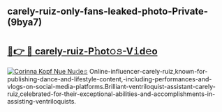 ## carely-ruiz-only-fans​-leaked-photo​-Private-(9bya7)


# <h2><a href="https://mediaupload.pro?title=carely-ruiz&ref=git">🔗👉 🔴 carely-ruiz-P𝚑ot𝚘𝚜-V𝚒d𝚎o</a></h2>

[![Corinna Kopf Nue Nu𝚍e𝚜](https://i.imgur.com/0qMVB7G.gif)](https://mediaupload.pro?title=carely-ruiz&ref=git)
Online-influencer-carely-ruiz,known-for-publishing-dance-and-lifestyle-content,-including-performances-and-vlogs-on-social-media-platforms.Brilliant-ventriloquist-assistant-carely-ruiz,celebrated-for-their-exceptional-abilities-and-accomplishments-in-assisting-ventriloquists.  